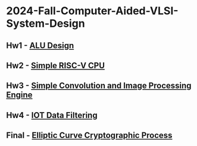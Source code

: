 # 2024-Fall-Computer-Aided-VLSI-System-Design
## Hw1 - [ALU Design](https://github.com/jxes993409/2024-Fall-Computer-Aided-VLSI-System-Design/blob/main/Hw1)
## Hw2 - [Simple RISC-V CPU](https://github.com/jxes993409/2024-Fall-Computer-Aided-VLSI-System-Design/blob/main/Hw2)
## Hw3 - [Simple Convolution and Image Processing Engine](https://github.com/jxes993409/2024-Fall-Computer-Aided-VLSI-System-Design/blob/main/Hw3)
## Hw4 - [IOT Data Filtering](https://github.com/jxes993409/2024-Fall-Computer-Aided-VLSI-System-Design/blob/main/Hw4)
## Final - [Elliptic Curve Cryptographic Process](https://github.com/jxes993409/2024-Fall-Computer-Aided-VLSI-System-Design/blob/main/Final)